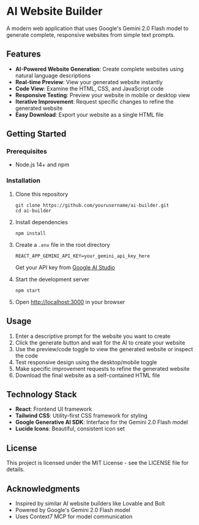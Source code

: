 # AI Website Builder

A modern web application that uses Google's Gemini 2.0 Flash model to generate complete, responsive websites from simple text prompts.

## Features

- **AI-Powered Website Generation**: Create complete websites using natural language descriptions
- **Real-time Preview**: View your generated website instantly
- **Code View**: Examine the HTML, CSS, and JavaScript code
- **Responsive Testing**: Preview your website in mobile or desktop view
- **Iterative Improvement**: Request specific changes to refine the generated website
- **Easy Download**: Export your website as a single HTML file

## Getting Started

### Prerequisites

- Node.js 14+ and npm

### Installation

1. Clone this repository
   ```
   git clone https://github.com/yourusername/ai-builder.git
   cd ai-builder
   ```

2. Install dependencies
   ```
   npm install
   ```

3. Create a `.env` file in the root directory
   ```
   REACT_APP_GEMINI_API_KEY=your_gemini_api_key_here
   ```
   Get your API key from [Google AI Studio](https://aistudio.google.com/app/apikey)

4. Start the development server
   ```
   npm start
   ```

5. Open [http://localhost:3000](http://localhost:3000) in your browser

## Usage

1. Enter a descriptive prompt for the website you want to create
2. Click the generate button and wait for the AI to create your website
3. Use the preview/code toggle to view the generated website or inspect the code
4. Test responsive design using the desktop/mobile toggle
5. Make specific improvement requests to refine the generated website
6. Download the final website as a self-contained HTML file

## Technology Stack

- **React**: Frontend UI framework
- **Tailwind CSS**: Utility-first CSS framework for styling
- **Google Generative AI SDK**: Interface for the Gemini 2.0 Flash model
- **Lucide Icons**: Beautiful, consistent icon set

## License

This project is licensed under the MIT License - see the LICENSE file for details.

## Acknowledgments

- Inspired by similar AI website builders like Lovable and Bolt
- Powered by Google's Gemini 2.0 Flash model
- Uses Context7 MCP for model communication

